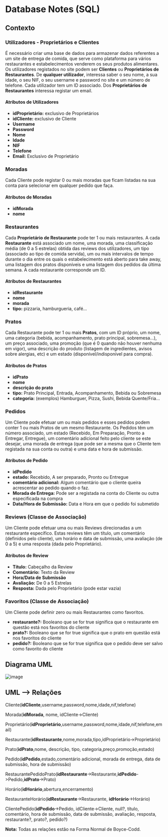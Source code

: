 # Database Notes (SQL)

## Contexto

### Utilizadores - Proprietários e Clientes

É necessário criar uma base de dados para armazenar dados referentes a um site de entrega de comida, que serve como plataforma para vários restaurantes e estabelecimentos venderem os seus produtos alimentares. Os utilizadores registados no site podem ser **Clientes** ou **Proprietários de Restaurantes**. De **qualquer utilizador**, interessa saber o seu nome, a sua idade, o seu NIF, o seu username e password no site e um número de telefone. Cada utilizador tem um ID associado. Dos **Proprietários de Restaurantes** interessa registar um email.


#### Atributos de Utilizadores

- **idProprietário:** exclusivo de Proprietários
- **idCliente:** exclusivo de Cliente
- **Username**
- **Password**
- **Nome**
- **Idade**
- **NIF**
- **Telefone**
- **Email:** Exclusivo de Proprietário

### Moradas
Cada Cliente pode registar 0 ou mais moradas que ficam listadas na sua conta para selecionar em qualquer pedido que faça.

#### Atributos de Moradas

- **idMorada**
- **nome**

### Restaurantes

Cada **Proprietário de Restaurante** pode ter 1 ou mais restaurantes. A cada **Restaurante** está associado um nome, uma morada, uma classificação média (de 0 a 5 estrelas) obtida das reviews dos utilizadores, um tipo (associado ao tipo de comida servida), um ou mais intervalos de tempo durante o dia entre os quais o estabelecimento está aberto para take away, uma listagem dos pratos disponíveis e uma listagem dos pedidos da última semana. A cada restaurante corresponde um ID.

#### Atributos de Restaurantes

- **idRestaurante**
- **nome**
- **morada**
- **tipo:** pizzaria, hamburgueria, café...

### Pratos
Cada Restaurante pode ter 1 ou mais **Pratos**, com um ID próprio, um nome, uma categoria (bebida, acompanhamento, prato principal, sobremesa...), um preço associado, uma promoção (que é 0 quando não houver nenhuma em vigor), uma descrição do produto (listagem de ingredientes, avisos sobre alergias, etc) e um estado (disponível/indisponível para compra).

#### Atributos de Pratos

- **idPrato**
- **nome**
- **descrição do prato**
- **tipo:** Prato Principal, Entrada, Acompanhamento, Bebida ou Sobremesa
- **categoria:** (exemplos) Hamburguer, Pizza, Sushi, Bebida Quente/Fria... 

### Pedidos

Um Cliente pode efetuar um ou mais pedidos e esses pedidos podem conter 1 ou mais Pratos de um mesmo Restaurante. Os Pedidos têm um número associado, um estado (Recebido, Em Preparação, Pronto a Entregar, Entregue),  um comentário adicional feito pelo cliente se este desejar, uma morada de entrega (que pode ser a mesma que o Cliente tem registada na sua conta ou outra) e uma data e hora de submissão.

#### Atributos de Pedido

- **idPedido**
- **estado:** Recebido, A ser preparado, Pronto ou Entregue
- **comentário adicional:** Algum comentário que o cliente queira acrescentar ao pedido quando o faz.
- **Morada de Entrega:** Pode ser a registada na conta do Cliente ou outra especificada na compra
- **Data/Hora de Submissão:** Data e Hora em que o pedido foi submetido

### Reviews (Classe de Associação)

Um Cliente pode efetuar uma ou mais Reviews direcionadas a um restaurante específico. Estas reviews têm um título, um comentário (definidos pelo cliente), um horário e data de submissão, uma avaliação (de 0 a 5) e uma resposta (dada pelo Proprietário).

#### Atributos de Review

- **Título:** Cabeçalho da Review
- **Comentário:** Texto da Review
- **Hora/Data de Submissão**
- **Avaliação:** De 0 a 5 Estrelas
- **Resposta:** Dada pelo Proprietário (pode estar vazia)

### Favoritos (Classe de Associação)

Um Cliente pode definir zero ou mais Restaurantes como favoritos.

- **restaurante?:** Booleano que se for true significa que o restaurante em questão está nos favoritos do cliente
- **prato?:** Booleano que se for true significa que o prato em questão está nos favoritos do cliente
- **pedido?:** Booleano que se for true significa que o pedido deve ser salvo como favorito do cliente

## Diagrama UML

![image](https://user-images.githubusercontent.com/80784137/162761030-8e90a708-5d26-432b-8b0e-dadf76439d3e.png)

## UML --> Relações

Cliente(**idCliente**,username,password,nome,idade,nif,telefone)

Morada(**idMorada**, nome, idCliente->Cliente)

Proprietário(**idProprietário**,username,password,nome,idade,nif,telefone,email)

Restaurante(**idRestaurante**,nome,morada,tipo,idProprietário->Proprietário)

Prato(**idPrato**,nome, descrição, tipo, categoria,preço,promoção,estado)

Pedido(**idPedido**,estado,comentário adicional, morada de entrega, data de submissão, hora de submissão)

RestaurantePedidoPrato(**idRestaurante**->Restaurante,**idPedido**->Pedido,**idPrato**->Prato)

Horário(**idHorário**,abertura,encerramento)

RestauranteHorário(**idRestaurante**->Restaurante, **idHorário**->Horário)

ClientePedido(**idPedido**->Pedido, idCliente->Cliente, null?, título, comentário, hora de submissão, data de submissão, avaliação, resposta, restaurante?, prato?, pedido?)

**Nota:** Todas as relações estão na Forma Normal de Boyce-Codd.
